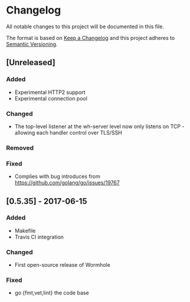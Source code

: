 # Changelog
All notable changes to this project will be documented in this file.

The format is based on [Keep a Changelog](http://keepachangelog.com/)
and this project adheres to [Semantic Versioning](http://semver.org/).

## [Unreleased]
### Added
* Experimental HTTP2 support
* Experimental connection pool

### Changed
* The top-level listener at the wh-server level now only listens on TCP - allowing each handler control over TLS/SSH

### Removed

### Fixed
* Complies with bug introduces from https://github.com/golang/go/issues/19767

## [0.5.35] - 2017-06-15
### Added
- Makefile
- Travis CI integration

### Changed
- First open-source release of Wormhole

### Fixed
- go {fmt,vet,lint} the code base
